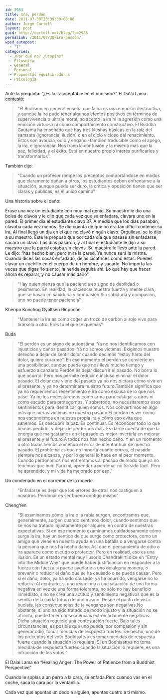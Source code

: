 ```yaml
---
id: 2983
title: Ira, perdón
date: 2011-07-30T23:39:30+00:00
author: Jorge Cortell
layout: post
guid: http://cortell.net/blog/?p=2983
permalink: /2011/07/30/ira-perdon/
wpsd_autopost:
  - "1"
categories:
  - ¿Por qué no? ¿Utopías?
  - Filosofí­a
  - General
  - Personal
  - Propuestas equilibradoras
  - Psicología
---
```

Ante la pregunta: &#8220;¿Es la ira aceptable en el budismo?&#8221; El Dalái Lama contestó:

> &#8220;El Budismo en general enseña que la ira es una emoción destructiva, y aunque la ira pudo tener algunos efectos positivos en términos de supervivencia o ultraje moral, no acepto la ira ni la agresión como una emoción virtuosa ni como comportamiento constructivo. El Buddha Gautama ha enseñado que hay tres kleshas básicas en la raíz del samsara (ignorancia, ilusión) o en el ciclo vicioso del renacimiento. Éstos son avaricia, odio y engaño -también traducible como el apego, la ira, e ignorancia. Nos traen la confusión y la miseria más que la paz, felicidad, y el éxito. Está en nuestro propio interés purificarlos y transformarlos”.

También dijo:

> &#8220;Cuando un profesor rompe los preceptos,comportándose en modos que claramente dañan a otros, los estudiantes deben enfrentarse a la situación, aunque puede ser duro, la crítica y oposición tienen que ser claras y públicas, es el único camino&#8221;

Una historia sobre el daño:

Érase una vez un estudiante con muy mal genio. Su maestro le dio una bolsa de clavos y le dijo que cada vez que se enfadara, clavara uno en la pared. El primer día el estudiante clavó 37. A medida que los días pasaban, clavaba cada vez menos. Se dio cuenta de que no era tan difícil contener su ira. Al final llegó un día en el que no clavó ningún clavo. Orgulloso, se lo dijo a su maestro. Éste le propuso que por cada día que pasase sin enfadarse, sacara un clavo. Los días pasaron, y al final el estudiante le dijo a su maestro que la pared estaba sin clavos. Su maestro le llevó ante la pared. Le dijo: &#8220;has hecho bien, pero mira la pared. Ya nunca será la misma. Cuando dices las cosas enfadado, dejas cicatrices como estas. Puedes clavar un cuchillo en el cuerpo de un hombre, y sacarlo. No importa las veces que digas &#8216;lo siento&#8217;, la herida seguirá ahí. Lo que hay que hacer ahora es reparar, y no causar más daño&#8221;.

> &#8220;Hay quien piensa que la paciencia es signo de debilidad o pesimismo. En realidad, la paciencia muestra fuerza y mente clara, que se basan en sabiduría y compasión.Sin sabiduría y compasión, uno no puede tener paciencia&#8221;.

Khenpo Konchog Gyaltsen Rinpoche

> &#8220;Mantener la ira es como coger un trozo de carbón al rojo vivo para tirárselo a otro. Eres tú el que te quemas&#8221;.

Buda

> &#8220;El perdón es un signo de autoestima. Ya no nos identificamos con injusticias y daños pasados. Ya no somos víctimas. Exigimos nuestro derecho a dejar de sentir dolor cuando decimos &#8220;estoy harto del dolor, quiero curarme&#8221;. En ese momento el perdón se convierte en una posibilidad, aunque puede que nos lleve mucho tiempo y esfuerzo alcanzarlo.Perdón es dejar discurrir el pasado. No borra lo que ocurrió. Pero nos permite reducir e incluso eliminar el dolor pasado. El dolor que viene del pasado ya no nos dictará cómo vivir en el presente, y ya no determinará nuestro futuro.También significa que ya no requeriremos resentimiento e ira como excusa de lo que nos pase. Ya no los necesitaremos como arma para castigar a otros ni como escudo para protegernos. Y sobretodo, no necesitaremos esos sentimientos para identificar quién somos. Nos convertimos en algo más que meras víctimas de nuestro pasado.El perdón es ver cómo nos escondemos en nuestra propia ira y cómo eso evita que sanemos. Es descubrir la paz. Es continuar. Es reconocer todo lo que hemos perdido, y dejar de perdernos más. Es darse cuenta de que la energía que malgastamos en el pasado es mejor invertirla en mejorar el presente y el futuro.A todos nos han hecho daño. Y en un momento u otro todos hemos cometido el error de intentar huir de nuestro pasado. El problema es que no importa cuanto corras, el pasado siempre nos alcanza, y por lo general lo hace en el peor momento. Cuando perdonamos nos enfrentamos al pasado de modo que ya no tenemos que huir. Para mí, aprender a perdonar no ha sido fácil. Pero he aprendido, y mi vida ha mejorado por eso.&#8221;

Un condenado en el corredor de la muerte

> &#8220;Enfadarse es dejar que los errores de otros nos castiguen a nosotros. Perdonar es ser bueno contigo mismo&#8221;

ChengYen

> &#8220;Si examinamos cómo la ira o la rabia surgen, encontramos que, generalmente, surgen cuando sentimos dolor, cuando sentimos que se nos ha tratado injustamente por alguien, en contra de nuestras expectativas. Si en ese momento examinamos cuidadosamente cómo surge la ira, hay un sentido de que surge como protectora, como un amigo que viene en nuestra ayuda en una batalla o a vengarse contra la persona que nos ha hecho daño. Así que el pensamiento de odio o ira aparece como escudo o protector. Pero en realidad, eso es una ilusión. Es un estado mental muy ilusorio.Chandrakirti dice en &#8220;Entry into the Middle Way&#8221; que puede haber justificación en responder a la fuerza con fuerza si puede ayudarle a uno de alguna manera, o prevenir o reducir el daño que se ha causado o se pueda causar. Pero si el daño, dolor, ya ha sido causado, ya ha ocurrido, vengarse no lo reducirá.Al contrario, si uno reacciona a una situación de una forma negativa en vez de una forma tolerante, no sólo no hay beneficio inmediato, sino se crea una actitud y sentimiento negativos que es la semilla de la caída futura de uno mismo. Desde el punto de vista budista, las consecuencias de la venganza son negativas.No obstante, si uno ha sido tratado de modo injusto y la situación no se afronta, puede tener consecuencias extremadamente negativas. Dicha situación requiere una contestación fuerte. Bajo tales circunstancias, es posible que uno pueda, por compasión y sin generar odio, tomar medidas de respuesta fuertes. De hecho, uno de los preceptos del voto Bodhisattva es tomar medidas de respuesta fuerte cuando la situación lo requiera. Si un Bodhisattva no toma medidas de respuesta fuertes cuando la situación lo requiere, es una infracción de los votos.&#8221;

El Dalai Lama en &#8220;Healing Anger: The Power of Patience from a Buddhist Perspective&#8221;

Cuando le soplas a un perro a la cara, se enfada.Pero cuando vas en el coche, saca la cara por la ventanilla.

Cada vez que apuntas un dedo a alguien, apuntas cuatro a ti mismo.